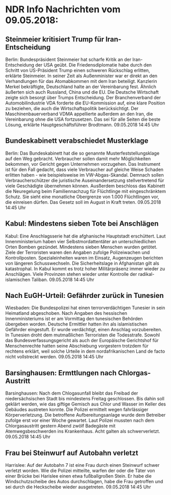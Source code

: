 # NDR Info Nachrichten vom 09.05.2018:


## Steinmeier kritisiert Trump für Iran-Entscheidung
Berlin:	Bundespräsident Steinmeier hat scharfe Kritik an der Iran-Entscheidung der USA geübt. Die Friedensdiplomatie habe durch den Schritt von US-Präsident Trump einen schweren Rückschlag erlitten, erklärte Steinmeier. In seiner Zeit als Außenminister war er direkt an den Verhandlungen für das Atomabkommen mit dem Iran beteiligt. Kanzlerin Merkel bekräftigte, Deutschland halte an der Vereinbarung fest. Ähnlich äußerten sich auch Russland, China und die EU. Die Deutsche Wirtschaft zeigte sich besorgt über Trumps Entscheidung. Der Branchenverband der Automobilindustrie VDA forderte die EU-Kommission auf, eine klare Position zu beziehen, die auch die Wirtschaftspolitik berücksichtigt. Der Maschinenbauerverband VDMA appellierte außerdem an den Iran, die Vereinbarung ohne die USA fortzusetzen. Das sei für alle Seiten die beste Lösung, erklärte Hauptgeschäftsführer Brodtmann. 09.05.2018 14:45 Uhr 

## Bundeskabinett verabschiedet Musterklage
Berlin: Das Bundeskabinett hat die so genannte Musterfeststellungsklage auf den Weg gebracht. Verbraucher sollen damit mehr Möglichkeiten bekommen, vor Gericht gegen Unternehmen vorzugehen. Das Instrument ist für den Fall gedacht, dass viele Verbraucher auf gleiche Weise Schaden erlitten haben - wie beispielsweise im VW-Abgas-Skandal. Demnach sollen Verbraucherschützer die juristische Auseinandersetzung stellvertretend für viele Geschädigte übernehmen können. Ausßerdem beschloss das Kabinett die Neuregelung beim Familiennachzug für Flüchtlinge mit eingeschränktem Schutz. Sie sieht eine monatliche Obergrenze von 1.000 Flüchtlingen vor, die einreisen dürfen. Das Gesetz soll im August in Kraft treten. 09.05.2018 14:45 Uhr 

## Kabul: Mindestens sieben Tote bei Anschlägen
Kabul: Eine Anschlagsserie hat die afghanische Hauptstadt erschüttert. Laut Innenministerium haben vier Selbstmordattentäter an unterschiedlichen Orten Bomben gezündet. Mindestens sieben Menschen wurden getötet. Ziele der Terroristen waren den Angaben zufolge Polizeiwachen und Kontrollposten. Spezialeinheiten waren im Einsatz, Augenzeugen berichten von längeren Schusswechseln. Die Sicherheitslage in Afghanistan gilt als katastrophal. In Kabul kommt es trotz hoher Militärpräsenz immer wieder zu Anschlägen. Viele Provinzen stehen wieder unter Kontrolle der radikal-islamischen Taliban. 09.05.2018 14:45 Uhr 

## Nach EuGH-Urteil: Gefährder zurück in Tunesien
Wiesbaden: Die Bundespolizei hat einen terrorverdächtigen Tunesier in sein Heimatland abgeschoben. Nach Angaben des hessischen Innenministeriums ist er am Vormittag den tunesischen Behörden übergeben worden. Deutsche Ermittler hatten ihn als islamistischen Gefährder eingestuft. Er wurde verdächtigt, einen Anschlag vorzubereiten. In Tunesien droht dem mutmaßlichen Terroristen die Todesstrafe. Sowohl das Bundesverfassungsgericht als auch der Europäische Gerichtshof für Menschenrechte hatten seine Abschiebung vorgestern trotzdem für rechtens erklärt, weil solche Urteile in dem nordafrikanischen Land de facto nicht vollstreckt werden. 09.05.2018 14:45 Uhr 

## Barsinghausen: Ermttlungen nach Chlorgas-Austritt
Barsinghausen: Nach dem Chlogasunfall bleibt das Freibad der niedersächsischen Stadt bis mindestens Freitag geschlossen. Bis dahin soll geklärt werden, wie das giftige Gemisch aus Chlor und Wasser im Keller des Gebäudes austreten konnte. Die Polizei ermittelt wegen fahrlässiger Körperverletzung. Die betroffene Aufbereitungsanlage wurde dem Betreiber zufolge erst vor einer Woche gewartet. Laut Polizei mussten nach dem Chlorgasaustritt gestern Abend zwölf Badegäste mit Atemwegsbeschwerden ins Krankenhaus. Acht galten als schwerverletzt. 09.05.2018 14:45 Uhr 

## Frau bei Steinwurf auf Autobahn verletzt
Harrislee: Auf der Autobahn 7 ist eine Frau durch einen Steinwurf schwer verletzt worden. Wie die Polizei mitteilte, warfen der oder die Täter von einer Brücke bei Harislee einen etwa fußballgroßen Stein. Er habe die Windschutzscheibe des Autos durchschlagen, habe die Frau getroffen und sei durch die Heckscheibe wieder ausgetreten. 09.05.2018 14:45 Uhr 
